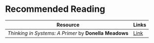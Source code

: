 # Recommended Reading

Resource  | Links
------------- | -------------
_Thinking in Systems: A Primer_ by __Donella Meadows__  | [Link]( meadows.pdf)
